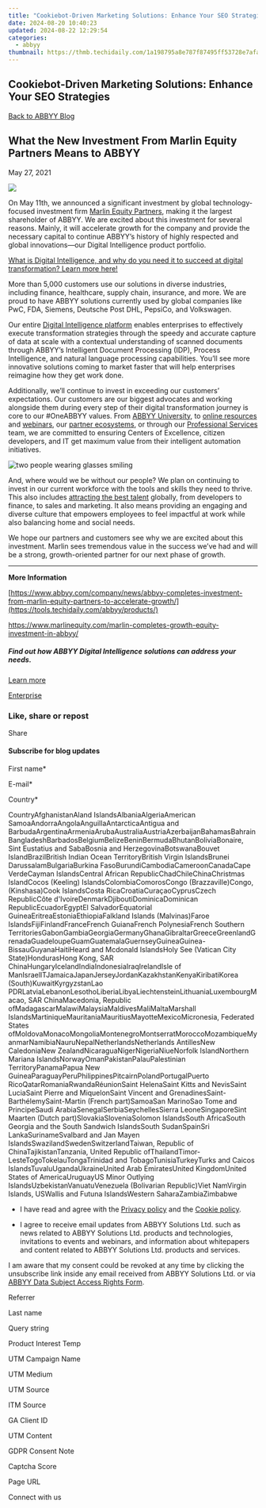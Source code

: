 ```yaml
---
title: "Cookiebot-Driven Marketing Solutions: Enhance Your SEO Strategies"
date: 2024-08-20 10:40:23
updated: 2024-08-22 12:29:54
categories:
  - abbyy
thumbnail: https://thmb.techidaily.com/1a198795a8e787f87495ff53728e7afa23ff18e9e6e9e1eedfcc3c91fa246e6a.jpg
---
```


## Cookiebot-Driven Marketing Solutions: Enhance Your SEO Strategies

[Back to ABBYY Blog](https://tools.techidaily.com/abbyy/products/)

## What the New Investment From Marlin Equity Partners Means to ABBYY

May 27, 2021

![](https://static2.abbyy.com/abbyycommedia/33048/marlin-blog-cover-1.jpg) 

On May 11th, we announced a significant investment by global technology-focused investment firm [Marlin Equity Partners](https://www.marlinequity.com/), making it the largest shareholder of ABBYY. We are excited about this investment for several reasons. Mainly, it will accelerate growth for the company and provide the necessary capital to continue ABBYY’s history of highly respected and global innovations—our Digital Intelligence product portfolio.

[What is Digital Intelligence, and why do you need it to succeed at digital transformation? Learn more here!](https://tools.techidaily.com/abbyy/products/)

More than 5,000 customers use our solutions in diverse industries, including finance, healthcare, supply chain, insurance, and more. We are proud to have ABBYY solutions currently used by global companies like PwC, FDA, Siemens, Deutsche Post DHL, PepsiCo, and Volkswagen.

Our entire [Digital Intelligence platform](https://tools.techidaily.com/abbyy/products/) enables enterprises to effectively execute transformation strategies through the speedy and accurate capture of data at scale with a contextual understanding of scanned documents through ABBYY’s Intelligent Document Processing (IDP), Process Intelligence, and natural language processing capabilities. You’ll see more innovative solutions coming to market faster that will help enterprises reimagine how they get work done.

Additionally, we’ll continue to invest in exceeding our customers’ expectations. Our customers are our biggest advocates and working alongside them during every step of their digital transformation journey is core to our #OneABBYY values. From [ABBYY University](https://tools.techidaily.com/abbyy/products/), to [online resources](https://tools.techidaily.com/abbyy/products/) and [webinars](https://tools.techidaily.com/abbyy/products/), our [partner ecosystems](https://tools.techidaily.com/abbyy/products/), or through our [Professional Services](https://tools.techidaily.com/abbyy/products/) team, we are committed to ensuring Centers of Excellence, citizen developers, and IT get maximum value from their intelligent automation initiatives.

![two people wearing glasses smiling](https://static1.abbyy.com/abbyycommedia/32435/b-13.jpg)

And, where would we be without our people? We plan on continuing to invest in our current workforce with the tools and skills they need to thrive. This also includes [attracting the best talent](https://tools.techidaily.com/abbyy/products/) globally, from developers to finance, to sales and marketing. It also means providing an engaging and diverse culture that empowers employees to feel impactful at work while also balancing home and social needs.

We hope our partners and customers see why we are excited about this investment. Marlin sees tremendous value in the success we’ve had and will be a strong, growth-oriented partner for our next phase of growth.

---

**More Information**

[https://www.abbyy.com/company/news/abbyy-completes-investment-from-marlin-equity-partners-to-accelerate-growth/](https://tools.techidaily.com/abbyy/products/)

<https://www.marlinequity.com/marlin-completes-growth-equity-investment-in-abbyy/>

##### **Find out how ABBYY Digital Intelligence solutions can address your needs.**

[Learn more](https://tools.techidaily.com/abbyy/products/)

[Enterprise](https://tools.techidaily.com/abbyy/products/) 

### Like, share or repost

Share 

#### Subscribe for blog updates

First name\*

E-mail\*

Сountry\*

СountryAfghanistanAland IslandsAlbaniaAlgeriaAmerican SamoaAndorraAngolaAnguillaAntarcticaAntigua and BarbudaArgentinaArmeniaArubaAustraliaAustriaAzerbaijanBahamasBahrainBangladeshBarbadosBelgiumBelizeBeninBermudaBhutanBoliviaBonaire, Sint Eustatius and SabaBosnia and HerzegovinaBotswanaBouvet IslandBrazilBritish Indian Ocean TerritoryBritish Virgin IslandsBrunei DarussalamBulgariaBurkina FasoBurundiCambodiaCameroonCanadaCape VerdeCayman IslandsCentral African RepublicChadChileChinaChristmas IslandCocos (Keeling) IslandsColombiaComorosCongo (Brazzaville)Congo, (Kinshasa)Cook IslandsCosta RicaCroatiaCuraçaoCyprusCzech RepublicCôte d'IvoireDenmarkDjiboutiDominicaDominican RepublicEcuadorEgyptEl SalvadorEquatorial GuineaEritreaEstoniaEthiopiaFalkland Islands (Malvinas)Faroe IslandsFijiFinlandFranceFrench GuianaFrench PolynesiaFrench Southern TerritoriesGabonGambiaGeorgiaGermanyGhanaGibraltarGreeceGreenlandGrenadaGuadeloupeGuamGuatemalaGuernseyGuineaGuinea-BissauGuyanaHaitiHeard and Mcdonald IslandsHoly See (Vatican City State)HondurasHong Kong, SAR ChinaHungaryIcelandIndiaIndonesiaIraqIrelandIsle of ManIsraelITJamaicaJapanJerseyJordanKazakhstanKenyaKiribatiKorea (South)KuwaitKyrgyzstanLao PDRLatviaLebanonLesothoLiberiaLibyaLiechtensteinLithuaniaLuxembourgMacao, SAR ChinaMacedonia, Republic ofMadagascarMalawiMalaysiaMaldivesMaliMaltaMarshall IslandsMartiniqueMauritaniaMauritiusMayotteMexicoMicronesia, Federated States ofMoldovaMonacoMongoliaMontenegroMontserratMoroccoMozambiqueMyanmarNamibiaNauruNepalNetherlandsNetherlands AntillesNew CaledoniaNew ZealandNicaraguaNigerNigeriaNiueNorfolk IslandNorthern Mariana IslandsNorwayOmanPakistanPalauPalestinian TerritoryPanamaPapua New GuineaParaguayPeruPhilippinesPitcairnPolandPortugalPuerto RicoQatarRomaniaRwandaRéunionSaint HelenaSaint Kitts and NevisSaint LuciaSaint Pierre and MiquelonSaint Vincent and GrenadinesSaint-BarthélemySaint-Martin (French part)SamoaSan MarinoSao Tome and PrincipeSaudi ArabiaSenegalSerbiaSeychellesSierra LeoneSingaporeSint Maarten (Dutch part)SlovakiaSloveniaSolomon IslandsSouth AfricaSouth Georgia and the South Sandwich IslandsSouth SudanSpainSri LankaSurinameSvalbard and Jan Mayen IslandsSwazilandSwedenSwitzerlandTaiwan, Republic of ChinaTajikistanTanzania, United Republic ofThailandTimor-LesteTogoTokelauTongaTrinidad and TobagoTunisiaTurkeyTurks and Caicos IslandsTuvaluUgandaUkraineUnited Arab EmiratesUnited KingdomUnited States of AmericaUruguayUS Minor Outlying IslandsUzbekistanVanuatuVenezuela (Bolivarian Republic)Viet NamVirgin Islands, USWallis and Futuna IslandsWestern SaharaZambiaZimbabwe

* I have read and agree with the [Privacy policy](https://tools.techidaily.com/abbyy/products/) and the [Cookie policy](https://tools.techidaily.com/abbyy/products/).

* I agree to receive email updates from ABBYY Solutions Ltd. such as news related to ABBYY Solutions Ltd. products and technologies, invitations to events and webinars, and information about whitepapers and content related to ABBYY Solutions Ltd. products and services.  
    
I am aware that my consent could be revoked at any time by clicking the unsubscribe link inside any email received from ABBYY Solutions Ltd. or via [ABBYY Data Subject Access Rights Form](https://tools.techidaily.com/abbyy/products/).

Referrer

Last name

Query string

Product Interest Temp

UTM Campaign Name

UTM Medium

UTM Source

ITM Source

GA Client ID

UTM Content

GDPR Consent Note

Captcha Score

Page URL

Connect with us

<ins class="adsbygoogle"
     style="display:block"
     data-ad-format="autorelaxed"
     data-ad-client="ca-pub-7571918770474297"
     data-ad-slot="1223367746"></ins>



<ins class="adsbygoogle"
     style="display:block"
     data-ad-client="ca-pub-7571918770474297"
     data-ad-slot="8358498916"
     data-ad-format="auto"
     data-full-width-responsive="true"></ins>
